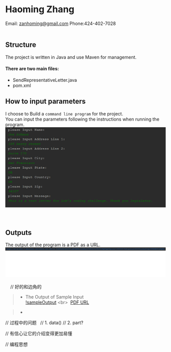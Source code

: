 # Haoming Zhang<br>
   Email: zanhoming@gmail.com      Phone:424-402-7028
<br>
<br>
## Structure
The project is written in Java and use Maven for management.<br>
#### There are two main files:<br>
   * SendRepresentativeLetter.java
   * pom.xml<br>

## How to input parameters
I choose to Build a `command line program` for the project.<br>
You can input the parameters following the instructions when running the program.<br>
![](https://github.com/ffrqw/Projects/raw/master/Lob_SendRepresentativeLetter/sample_input.png) <br> 

## Outputs
The output of the program is a PDF as a URL.<br>
![](https://github.com/ffrqw/Projects/raw/master/Lob_SendRepresentativeLetter/URL.png) <br> 
   // 好的和边角的<br>
   >* The Output of Sample Input<br>
[!sampleOutput](https://github.com/ffrqw/Projects/raw/master/Lob_SendRepresentativeLetter/sampleOutput.png "sampleOutput") <br>   
[PDF URL](https://s3-us-west-2.amazonaws.com/assets.lob.com/ltr_61d64ad5e1beef96.pdf?AWSAccessKeyId=AKIAIILJUBJGGIBQDPQQ&Expires=1494063479&Signature=S0094sjzOxcTIwQlD99%2BXU61m9Q%3D)<br>

   >* 

// 过程中的问题
   // 1. data()
   // 2. part?
   
// 有信心让它的介绍变得更加易懂

// 编程思想<br>

